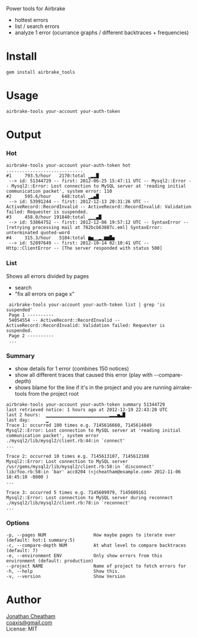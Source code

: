 Power tools for Airbrake

 - hottest errors
 - list / search errors
 - analyze 1 error (ocurrance graphs / different backtraces + frequencies)

Install
=======

    gem install airbrake_tools

Usage
=====

    airbrake-tools your-account your-auth-token

Output
======

### Hot

```
airbrake-tools your-account your-auth-token hot
.............................
#1     793.5/hour   2170:total ▁▂▂█
 --> id: 51344729 -- first: 2012-06-25 15:47:11 UTC -- Mysql2::Error -- Mysql2::Error: Lost connection to MySQL server at 'reading initial communication packet', system error: 110
#2     595.6/hour    648:total ▁▂▄█
 --> id: 53991244 -- first: 2012-12-13 20:31:26 UTC -- ActiveRecord::RecordInvalid -- ActiveRecord::RecordInvalid: Validation failed: Requester is suspended.
#3     458.0/hour 191840:total ▁▁▁▄█
 --> id: 53864752 -- first: 2012-12-06 19:57:12 UTC -- SyntaxError -- [retrying processing mail at 782bcb63887c.eml] SyntaxError: unterminated quoted-word
#4     315.3/hour   5184:total ▆▅▁▁▂▁▆▆█▅
 --> id: 52897649 -- first: 2012-10-14 02:10:41 UTC -- Http::ClientError -- [The server responded with status 500]
```

### List

Shows all errors divided by pages
 - search
 - "fix all errors on page x"

```
 airbrake-tools your-account your-auth-token list | grep 'is suspended'
 Page 1 ----------
 54054554 -- ActiveRecord::RecordInvalid -- ActiveRecord::RecordInvalid: Validation failed: Requester is suspended.
 Page 2 ----------
 ...
```

### Summary

 - show details for 1 error (combines 150 notices)
 - show all different traces that caused this error (play with --compare-depth)
 - shows blame for the line if it's in the project and you are running airrake-tools from the project root

```
airbrake-tools your-account your-auth-token summary 51344729
last retrieved notice: 1 hours ago at 2012-12-19 22:43:20 UTC
last 2 hours:  ▁▁▁▁▁▁▁▁▁▁▁▁▁▁▁▁▁▁▁▁▁▁▁▁▂▂▂▅▃█
last day:      ▁
Trace 1: occurred 100 times e.g. 7145616660, 7145614849
Mysql2::Error: Lost connection to MySQL server at 'reading initial communication packet', system error
./mysql2/lib/mysql2/client.rb:44:in `connect'
...

Trace 2: occurred 10 times e.g. 7145613107, 7145612108
Mysql2::Error: Lost connection to MySQL server
/usr/gems/mysql2/lib/mysql2/client.rb:58:in `disconnect'
lib/foo.rb:58:in `bar' acc8204 (<jcheatham@example.com> 2012-11-06 18:45:10 -0800 )
...

Trace 3: occurred 5 times e.g. 7145609979, 7145609161
Mysql2::Error: Lost connection to MySQL server during reconnect
./mysql2/lib/mysql2/client.rb:78:in `reconnect'
...
```

### Options

```
-p, --pages NUM                  How maybe pages to iterate over (default: hot:1 summary:5)
-c, --compare-depth NUM          At what level to compare backtraces (default: 7)
-e, --environment ENV            Only show errors from this environment (default: production)
--project NAME                   Name of project to fetch errors for
-h, --help                       Show this.
-v, --version                    Show Version
```

Author
======
[Jonathan Cheatham](http://github.com/jcheatham)<br/>
coaxis@gmail.com<br/>
License: MIT
